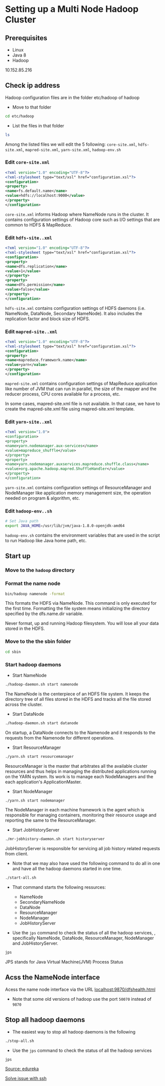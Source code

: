 # Setting up a Multi Node Hadoop Cluster

## Prerequisites

- Linux
- Java 8
- Hadoop

10.152.85.216

## Check ip address

Hadoop configuration files are in the folder etc/hadoop of hadoop

- Move to that folder

```bash
cd etc/hadoop
```

- List the files in that folder


```bash
ls
```

Among the listed files we will edit the 5 following: ``core-site.xml``, ``hdfs-site.xml``, ``mapred-site.xml``, ``yarn-site.xml``, ``hadoop-env.sh``



### Edit ``core-site.xml``


```xml
<?xml version="1.0" encoding="UTF-8"?>
<?xml-stylesheet type="text/xsl" href="configuration.xsl"?>
<configuration>
<property>
<name>fs.default.name</name>
<value>hdfs://localhost:9000</value>
</property>
</configuration>
```

```core-site.xml``` informs Hadoop where NameNode runs in the cluster. It contains configuration settings of Hadoop core such as I/O settings that are common to HDFS & MapReduce.

### Edit ``hdfs-site..xml``

```xml
<?xml version="1.0" encoding="UTF-8"?>
<?xml-stylesheet type="text/xsl" href="configuration.xsl"?>
<configuration>
<property>
<name>dfs.replication</name>
<value>1</value>
</property>
<property>
<name>dfs.permission</name>
<value>false</value>
</property>
</configuration>
```

```hdfs-site.xml``` contains configuration settings of HDFS daemons (i.e. NameNode, DataNode, Secondary NameNode). It also includes the replication factor and block size of HDFS.

### Edit ``mapred-site..xml``

```xml
<?xml version="1.0" encoding="UTF-8"?>
<?xml-stylesheet type="text/xsl" href="configuration.xsl"?>
<configuration>
<property>
<name>mapreduce.framework.name</name>
<value>yarn</value>
</property>
</configuration>
```

```mapred-site.xml``` contains configuration settings of MapReduce application like number of JVM that can run in parallel, the size of the mapper and the reducer process,  CPU cores available for a process, etc.

In some cases, mapred-site.xml file is not available. In that case, we have to create the mapred-site.xml file using mapred-site.xml template.

### Edit ``yarn-site..xml``

```xml
<?xml version="1.0">
<configuration>
<property>
<name>yarn.nodemanager.aux-services</name>
<value>mapreduce_shuffle</value>
</property>
<property>
<name>yarn.nodemanager.auxservices.mapreduce.shuffle.class</name>
<value>org.apache.hadoop.mapred.ShuffleHandler</value>
</property>
</configuration>
```

```yarn-site.xml``` contains configuration settings of ResourceManager and NodeManager like application memory management size, the operation needed on program & algorithm, etc.

### Edit ``hadoop-env..sh``

```bash
# Set Java path
export JAVA_HOME=/usr/lib/jvm/java-1.8.0-openjdk-amd64
```

```hadoop-env.sh``` contains the environment variables that are used in the script to run Hadoop like Java home path, etc.


## Start up

### Move to the ```hadoop``` directory


### Format the name node

```bash
bin/hadoop namenode -format
```

This formats the HDFS via NameNode. This command is only executed for the first time. Formatting the file system means initializing the directory specified by the dfs.name.dir variable.

Never format, up and running Hadoop filesystem. You will lose all your data stored in the HDFS.  


### Move to the the sbin folder

```bash
cd sbin
```
### Start hadoop daemons

- Start NameNode

```bash
./hadoop-daemon.sh start namenode
```

The NameNode is the centerpiece of an HDFS file system. It keeps the directory tree of all files stored in the HDFS and tracks all the file stored across the cluster.

- Start DataNode

```bash
./hadoop-daemon.sh start datanode
```

On startup, a DataNode connects to the Namenode and it responds to the requests from the Namenode for different operations.

- Start ResourceManager

```bash
./yarn.sh start resourcemanager
```

ResourceManager is the master that arbitrates all the available cluster resources and thus helps in managing the distributed applications running on the YARN system. Its work is to manage each NodeManagers and the each application's ApplicationMaster.

- Start NodeManager

```bash
./yarn.sh start nodemanager
```

The NodeManager in each machine framework is the agent which is responsible for managing containers, monitoring their resource usage and reporting the same to the ResourceManager.

- Start JobHistoryServer

```bash
./mr-jobhistory-daemon.sh start historyserver
```

JobHistoryServer is responsible for servicing all job history related requests from client.

- Note that we may also have used the following command to do all in one and have all the hadoop daemons started in one time.

```bash
./start-all.sh 
```

- That command starts the following ressurces:
  
  - NameNode
  - SecondaryNameNode
  - DataNode
  - ResourceManager
  - NodeManager
  - JobHistoryServer


- Use the ``jps`` command to check the status of all the hadoop services, , specifically NameNode, DataNode, ResourceManager, NodeManager and JobHistoryServer.

```bash
jps
```

JPS stands for Java Virtual Machine(JVM) Process Status




## Acss the NameNode interface

Acess the name node interface via the URL [localhost:9870/dfshealth.html](localhost:9870/dfshealth.html)

- Note that some old versions of hadoop use the port ``50070`` instead of ``9870``


## Stop all hadoop daemons

- The easiest way to stop all hadoop daemons is the following

```bash
./stop-all.sh 
```

- Use the ``jps`` command to check the status of all the hadoop services
```bash
jps
```

[Source: edureka](https://www.edureka.co/blog/install-hadoop-single-node-hadoop-cluster)

[Solve issue with ssh](https://stackoverflow.com/questions/17335728/connect-to-host-localhost-port-22-connection-refused)





